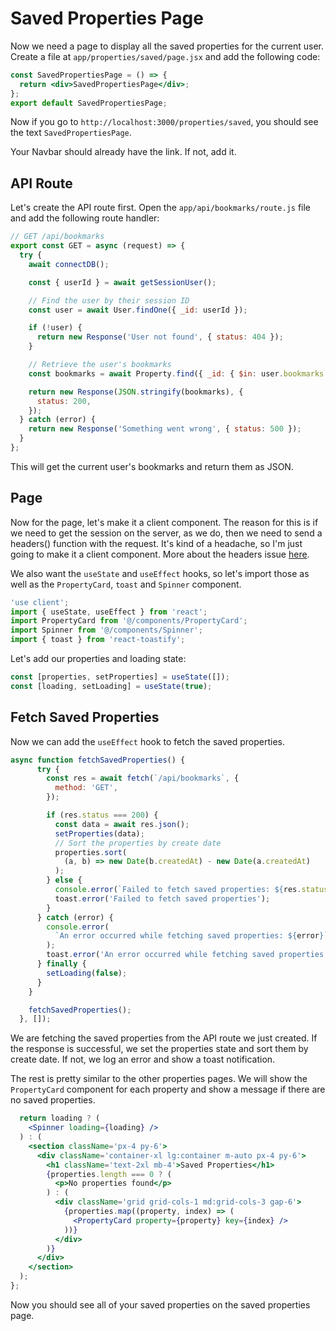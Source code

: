 # Saved Properties Page

Now we need a page to display all the saved properties for the current user. Create a file at `app/properties/saved/page.jsx` and add the following code:

```jsx
const SavedPropertiesPage = () => {
  return <div>SavedPropertiesPage</div>;
};
export default SavedPropertiesPage;
```

Now if you go to `http://localhost:3000/properties/saved`, you should see the text `SavedPropertiesPage`.

Your Navbar should already have the link. If not, add it.

## API Route

Let's create the API route first. Open the `app/api/bookmarks/route.js` file and add the following route handler:

```jsx
// GET /api/bookmarks
export const GET = async (request) => {
  try {
    await connectDB();

    const { userId } = await getSessionUser();

    // Find the user by their session ID
    const user = await User.findOne({ _id: userId });

    if (!user) {
      return new Response('User not found', { status: 404 });
    }

    // Retrieve the user's bookmarks
    const bookmarks = await Property.find({ _id: { $in: user.bookmarks } });

    return new Response(JSON.stringify(bookmarks), {
      status: 200,
    });
  } catch (error) {
    return new Response('Something went wrong', { status: 500 });
  }
};
```

This will get the current user's bookmarks and return them as JSON.

## Page

Now for the page, let's make it a client component. The reason for this is if we need to get the session on the server, as we do, then we need to send a headers() function with the request. It's kind of a headache, so I'm just going to make it a client component. More about the headers issue [here](https://nextjs.org/docs/app/api-reference/functions/headers).

We also want the `useState` and `useEffect` hooks, so let's import those as well as the `PropertyCard`, `toast` and `Spinner` component.

```jsx
'use client';
import { useState, useEffect } from 'react';
import PropertyCard from '@/components/PropertyCard';
import Spinner from '@/components/Spinner';
import { toast } from 'react-toastify';
```

Let's add our properties and loading state:

```jsx
const [properties, setProperties] = useState([]);
const [loading, setLoading] = useState(true);
```

## Fetch Saved Properties

Now we can add the `useEffect` hook to fetch the saved properties.

```jsx
async function fetchSavedProperties() {
      try {
        const res = await fetch(`/api/bookmarks`, {
          method: 'GET',
        });

        if (res.status === 200) {
          const data = await res.json();
          setProperties(data);
          // Sort the properties by create date
          properties.sort(
            (a, b) => new Date(b.createdAt) - new Date(a.createdAt)
          );
        } else {
          console.error(`Failed to fetch saved properties: ${res.statusText}`);
          toast.error('Failed to fetch saved properties');
        }
      } catch (error) {
        console.error(
          `An error occurred while fetching saved properties: ${error}`
        );
        toast.error('An error occurred while fetching saved properties');
      } finally {
        setLoading(false);
      }
    }

    fetchSavedProperties();
  }, []);
```

We are fetching the saved properties from the API route we just created. If the response is successful, we set the properties state and sort them by create date. If not, we log an error and show a toast notification.

The rest is pretty similar to the other properties pages. We will show the `PropertyCard` component for each property and show a message if there are no saved properties.

```jsx
  return loading ? (
    <Spinner loading={loading} />
  ) : (
    <section className='px-4 py-6'>
      <div className='container-xl lg:container m-auto px-4 py-6'>
        <h1 className='text-2xl mb-4'>Saved Properties</h1>
        {properties.length === 0 ? (
          <p>No properties found</p>
        ) : (
          <div className='grid grid-cols-1 md:grid-cols-3 gap-6'>
            {properties.map((property, index) => (
              <PropertyCard property={property} key={index} />
            ))}
          </div>
        )}
      </div>
    </section>
  );
};
```

Now you should see all of your saved properties on the saved properties page.
